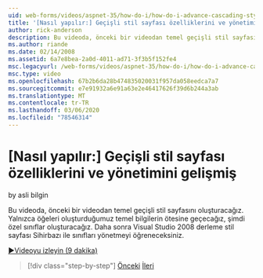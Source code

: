 ```yaml
---
uid: web-forms/videos/aspnet-35/how-do-i/how-do-i-advance-cascading-style-sheet-features-and-management
title: '[Nasıl yapılır:] Geçişli stil sayfası özelliklerini ve yönetimini ilerlet | Microsoft Docs'
author: rick-anderson
description: Bu videoda, önceki bir videodan temel geçişli stil sayfasını oluşturacağız. Yalnızca öğeleri oluşturduğumuz ve... ile ilgili temel bilgilerin ötesine geçecağız.
ms.author: riande
ms.date: 02/14/2008
ms.assetid: 6a7e8bea-2a0d-4011-ad71-3f3b5f152fe4
msc.legacyurl: /web-forms/videos/aspnet-35/how-do-i/how-do-i-advance-cascading-style-sheet-features-and-management
msc.type: video
ms.openlocfilehash: 67b2b6da28b474835020031f957da058eedca7a7
ms.sourcegitcommit: e7e91932a6e91a63e2e46417626f39d6b244a3ab
ms.translationtype: MT
ms.contentlocale: tr-TR
ms.lasthandoff: 03/06/2020
ms.locfileid: "78546314"
---
```

# <a name="how-do-i-advance-cascading-style-sheet-features-and-management"></a>[Nasıl yapılır:] Geçişli stil sayfası özelliklerini ve yönetimini gelişmiş

by asli bilgin

Bu videoda, önceki bir videodan temel geçişli stil sayfasını oluşturacağız. Yalnızca öğeleri oluşturduğumuz temel bilgilerin ötesine geçecağız, şimdi özel sınıflar oluşturacağız. Daha sonra Visual Studio 2008 derleme stil sayfası Sihirbazı ile sınıfları yönetmeyi öğreneceksiniz.

[&#9654;Videoyu izleyin (9 dakika)](https://channel9.msdn.com/Blogs/ASP-NET-Site-Videos/how-do-i-advance-cascading-style-sheet-features-and-management)

> [!div class="step-by-step"]
> [Önceki](how-do-i-adding-elements-to-a-css-file-and-create-new-css-on-the-fly.md)
> [İleri](how-do-i-converting-a-net-20-windows-forms-application-to-net-35.md)
